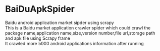 # BaiDuApkSpider
Baidu android application market sipder using scrapy<br> 
This is a Baidu market application crawler spider which could crawl the package name,application name,size,version number,file url,storage path and apk file using Scrapy frame<br> 
It crawled more 5000 android applications information after running<br> 
